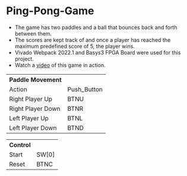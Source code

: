 # Ping-Pong-Game

<ul>
  <li>The game has two paddles and a ball that bounces back and forth between them.</li>
  <li>The scores are kept track of and once a player has reached the maximum predefined score of 5, the player wins.</li>
  <li>Vivado Webpack 2022.1 and Basys3 FPGA Board were used for this project.</li>
  <li>Watch a <a href = "https://drive.google.com/file/d/1miZtWibbxm4GlGXkyaty_quP3NXrb4YN/view?usp=sharing">video</a> of this game in action.</li>
</ul>
<table>
  <tr>
    <th>Paddle Movement</th>
  </tr>
  <tr>
    <td>Action</td>
    <td>Push_Button</td>
  </tr>
  <tr>
    <td>Right Player Up</td>
    <td>BTNU</td>
  </tr>
  <tr>
    <td>Right Player Down</td>
    <td>BTNR</td>
  </tr>
   <tr>
    <td>Left Player Up</td>
    <td>BTNL</td>
  </tr>
  <tr>
    <td>Left Player Down</td>
    <td>BTND</td>
  </tr>
</table>

<table>
  <tr>
    <th>Control</th>
  </tr>
  <tr>
    <td>Start</td>
    <td>SW[0]</td>
  </tr>
  <tr>
    <td>Reset</td>
    <td>BTNC</td>
  </tr>
  

 
</table>




